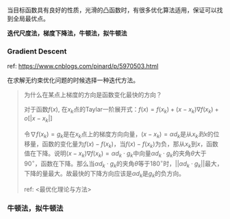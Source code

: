 当目标函数具有良好的性质，光滑的凸函数时，有很多优化算法适用，保证可以找到全局最优点。

**迭代尺度法，梯度下降法，牛顿法，拟牛顿法**

### Gradient Descent

ref: https://www.cnblogs.com/pinard/p/5970503.html

在求解无约束优化问题的时候选择一种迭代方法。

> 为什么在某点上梯度的方向是函数变化最快的方向？
>
> 对于函数$f(x)$, 在$x_k$点的Taylar一阶展开式：$f(x)=f(x_k)+(x-x_k)\nabla f(x_k) + o[|x-x_k|]$
>
> 令$\nabla f(x_k)=g_k$是在$x_k$点上的梯度方向向量，$(x-x_k)=\alpha d_k$是从$x_k 到 x$的位移量，函数的变化量为$f(x)-f(x_k)$，当$f(x)-f(x_k)$为负，那从$x_k$到$x$，函数值在下降。说明$(x-x_k)\nabla f(x_k)=\alpha d_k\cdot g_k$中向量$\alpha d_k\cdot g_k$的夹角$\theta$大于$90^\circ$，函数在下降。那么当$\alpha d_k\cdot g_k$的夹角$\theta$等于$180^\circ$时，$||\alpha d_k\cdot g_k||$最大，下降的量最大。故最快的下降方向应该是$\alpha d_k$是$g_k$的负方向。
>
> ref: <最优化理论与方法>

### 牛顿法，拟牛顿法







